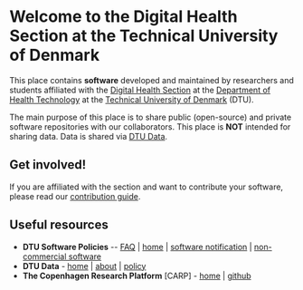 # Welcome to the Digital Health Section at the Technical University of Denmark 

This place contains **software** developed and maintained by researchers and students affiliated with the [Digital Health Section](https://www.healthtech.dtu.dk/research/research-sections/section-digital-health) at the [Department of Health Technology](https://www.healthtech.dtu.dk/) at the [Technical University of Denmark](https://www.dtu.dk/english/) (DTU).

The main purpose of this place is to share public (open-source) and private software repositories with our collaborators. This place is **NOT** intended for sharing data. Data is shared via [DTU Data](https://data.dtu.dk/).

## Get involved!

If you are affiliated with the section and want to contribute your software, please read our [contribution guide](CONTRIBUTING.md).

## Useful resources

* **DTU Software Policies** -- [FAQ](https://www.inside.dtu.dk/-/media/dtu-inside/medarbejder/forskning-innovation-raadgivning/forskningssamarbejde-jura-og-kontraktforhold/software/software-faq-23-04-2024.docx) | [home](https://www.inside.dtu.dk/en/medarbejder/forskning-innovation-og-raadgivning/forskningssamarbejde-jura-og-kontraktforhold/om-software) | [software notification](https://www.inside.dtu.dk/en/medarbejder/forskning-innovation-og-raadgivning/patenter-opfindelser/patenter-og-software/anmeld-software?rfb=eyJ2IjoxLCJwIjpmYWxzZSwiZGV2IjoiIiwidWlkIjoiMjYzMTA5ODgtYWViOS00YzAyLWI1ZWQtNDg0NDIwZTZjZGJhIiwic2NwIjoiaW50ZXJuYWwiLCJrYmlkIjozNTAsInNpZCI6ImFKTktQcFJWLW5KQ0FqZnJCWkFqSnciLCJhaWQiOjUzMzI2ODUsInNlY2lkIjoxNDEyMjc4NDgsInN0Ijoid2ViX3NjcmFwZSIsInQiOiJzZWFyY2gifQ) | [non-commercial software](https://www.inside.dtu.dk/en/medarbejder/forskning-innovation-og-raadgivning/forskningssamarbejde-jura-og-kontraktforhold/om-software/software-der-ikke-oenskes-kommercialiseret) 
* **DTU Data** - [home](https://data.dtu.dk/) | [about](https://www.bibliotek.dtu.dk/en/publishing/research-data/dtu-data) | [policy](https://www.bibliotek.dtu.dk/en/publishing/research-data/policy)
* **The Copenhagen Research Platform** [CARP] - [home](https://carp.dk/) | [github](https://github.com/cph-cachet)

<!--

**Here are some ideas to get you started:**

🙋‍♀️ A short introduction - what is your organization all about?
🌈 Contribution guidelines - how can the community get involved?
👩‍💻 Useful resources - where can the community find your docs? Is there anything else the community should know?
🍿 Fun facts - what does your team eat for breakfast?
🧙 Remember, you can do mighty things with the power of [Markdown](https://docs.github.com/github/writing-on-github/getting-started-with-writing-and-formatting-on-github/basic-writing-and-formatting-syntax)
-->
